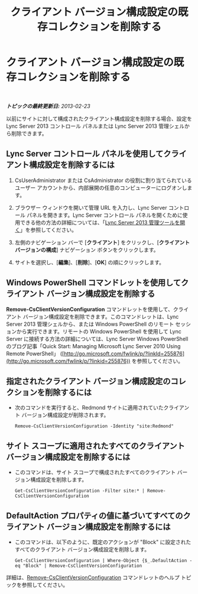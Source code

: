 ﻿---
title: クライアント バージョン構成設定の既存コレクションを削除する
TOCTitle: クライアント バージョン構成設定の既存コレクションを削除する
ms:assetid: 70bf1216-d0d2-45ce-881f-b8edadf3cec7
ms:mtpsurl: https://technet.microsoft.com/ja-jp/library/JJ898480(v=OCS.15)
ms:contentKeyID: 52056626
ms.date: 05/19/2016
mtps_version: v=OCS.15
ms.translationtype: HT
---

# クライアント バージョン構成設定の既存コレクションを削除する

 

_**トピックの最終更新日:** 2013-02-23_

以前にサイトに対して構成されたクライアント構成設定を削除する場合、設定を Lync Server 2013 コントロール パネルまたは Lync Server 2013 管理シェルから削除できます。

## Lync Server コントロール パネルを使用してクライアント構成設定を削除するには

1.  CsUserAdministrator または CsAdministrator の役割に割り当てられているユーザー アカウントから、内部展開の任意のコンピューターにログオンします。

2.  ブラウザー ウィンドウを開いて管理 URL を入力し、Lync Server コントロール パネルを開きます。Lync Server コントロール パネルを開くために使用できる他の方法の詳細については、「[Lync Server 2013 管理ツールを開く](lync-server-2013-open-lync-server-administrative-tools.md)」を参照してください。

3.  左側のナビゲーション バーで \[**クライアント**\] をクリックし、\[**クライアント バージョンの構成**\] ナビゲーション ボタンをクリックします。

4.  サイトを選択し、\[**編集**\]、\[**削除**\]、\[**OK**\] の順にクリックします。

## Windows PowerShell コマンドレットを使用してクライアント バージョン構成設定を削除する

**Remove-CsClientVersionConfiguration** コマンドレットを使用して、クライアント バージョン構成設定を削除できます。このコマンドレットは、Lync Server 2013 管理シェルから、または Windows PowerShell のリモート セッションから実行できます。リモートの Windows PowerShell を使用して Lync Server に接続する方法の詳細については、Lync Server Windows PowerShell のブログ記事「Quick Start: Managing Microsoft Lync Server 2010 Using Remote PowerShell」 ([http://go.microsoft.com/fwlink/p/?linkId=255876](http://go.microsoft.com/fwlink/p/?linkid=255876)) を参照してください。

## 指定されたクライアント バージョン構成設定のコレクションを削除するには

  - 次のコマンドを実行すると、Redmond サイトに適用されていたクライアント バージョン構成設定が削除されます。
    
        Remove-CsClientVersionConfiguration -Identity "site:Redmond"

## サイト スコープに適用されたすべてのクライアント バージョン構成設定を削除するには

  - このコマンドは、サイト スコープで構成されたすべてのクライアント バージョン構成設定を削除します。
    
        Get-CsClientVersionConfiguration -Filter site:* | Remove-CsClientVersionConfiguration

## DefaultAction プロパティの値に基づいてすべてのクライアント バージョン構成設定を削除するには

  - このコマンドは、以下のように、既定のアクションが "Block" に設定されたすべてのクライアント バージョン構成設定を削除します。
    
        Get-CsClientVersionConfiguration | Where-Object {$_.DefaultAction -eq "Block" | Remove-CsClientVersionConfiguration

詳細は、[Remove-CsClientVersionConfiguration](https://docs.microsoft.com/en-us/powershell/module/skype/Remove-CsClientVersionConfiguration) コマンドレットのヘルプ トピックを参照してください。


